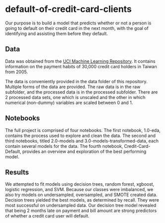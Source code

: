 # default-of-credit-card-clients

Our purpose is to build a model that predicts whether or not a person is going to default on their credit card in the next month, with the goal of identifying and assisting them before they default.

## Data

Data was obtained from the [UCI Machine Learning Repository](https://archive.ics.uci.edu/ml/datasets/default+of+credit+card+clients). It contains information on the payment habits of 30,000 credit card holders in Taiwan from 2005.

The data is conveniently provided in the data folder of this repository. Multiple forms of the data are provided. The raw data is in the raw subfolder, and the processed data is in the processed subfolder. There are 2 processed data sets, one which is unscaled and the other in which numerical (non-dummy) variables are scaled between 0 and 1. 

## Notebooks

The full project is comprised of four notebooks. The first notebook, 1.0-eda, contains the process used to explore and clean the data. The second and third notebooks, titled 2.0-models and 3.0-models-transformed-data, each contain several models for the data. The fourth notebook, Credit-Card-Default, provides an overview and exploration of the best performing model.

## Results
We attempted to fit models using decision trees, random forest, xgboost, logistic regression, and SVM. Because our classes were imbalanced, we also try models on undersampled, oversampled, and SMOTE created data. Decision trees yielded the best models, as determined by recall. They were most successful on undersampled data. Our decision tree model revealed that being 2 months late on payment and bill amount are strong predictors of whether a credit card user will default. 
